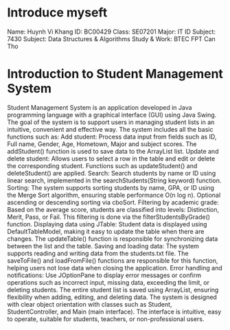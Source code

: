 # Introduce myseft 
Name: Huynh Vi Khang
ID: BC00429
Class: SE07201
Major: IT
ID Subject: 7430
Subject: Data Structures & Algorithms
Study & Work: BTEC FPT Can Tho

# Introduction to Student Management System
Student Management System is an application developed in Java programming language with a graphical interface (GUI) using Java Swing. The goal of the system is to support users in managing student lists in an intuitive, convenient and effective way. The system includes all the basic functions such as:
    Add student: Process data input from fields such as ID, Full name, Gender, Age, Hometown, Major and subject scores. The addStudent() function is used to save data to the ArrayList<Student> list.
    Update and delete student: Allows users to select a row in the table and edit or delete the corresponding student. Functions such as updateStudent() and deleteStudent() are applied.
    Search: Search students by name or ID using linear search, implemented in the searchStudents(String keyword) function.
    Sorting: The system supports sorting students by name, GPA, or ID using the Merge Sort algorithm, ensuring stable performance O(n log n). Optional ascending or descending sorting via cboSort.
    Filtering by academic grade: Based on the average score, students are classified into levels: Distinction, Merit, Pass, or Fail. This filtering is done via the filterStudentsByGrade() function.
    Displaying data using JTable: Student data is displayed using DefaultTableModel, making it easy to update the table when there are changes. The updateTable() function is responsible for synchronizing data between the list and the table.
    Saving and loading data: The system supports reading and writing data from the students.txt file. The saveToFile() and loadFromFile() functions are responsible for this function, helping users not lose data when closing the application.
    Error handling and notifications: Use JOptionPane to display error messages or confirm operations such as incorrect input, missing data, exceeding the limit, or deleting students.
The entire student list is saved using ArrayList<Student>, ensuring flexibility when adding, editing, and deleting data. The system is designed with clear object orientation with classes such as Student, StudentController, and Main (main interface). The interface is intuitive, easy to operate, suitable for students, teachers, or non-professional users.
